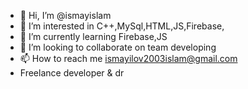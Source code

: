 - 👋 Hi, I’m @ismayislam
- 👀 I’m interested in C++,MySql,HTML,JS,Firebase,
- 🌱 I’m currently learning Firebase,JS
- 💞️ I’m looking to collaborate on team developing 
- 📫 How to reach me ismayilov2003islam@gmail.com
- Freelance developer & dr

<!---
ismayislam/ismayislam is a ✨ special ✨ repository because its `README.md` (this file) appears on your GitHub profile.
You can click the Preview link to take a look at your changes.
--->
